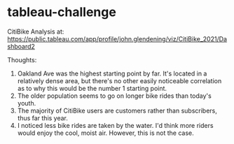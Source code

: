 # tableau-challenge

CitiBike Analysis at:
https://public.tableau.com/app/profile/john.glendening/viz/CitiBike_2021/Dashboard2

Thoughts:

1) Oakland Ave was the highest starting point by far. It's located in a relatively dense area, but there's no other easily noticeable correlation as to why this would be the number 1 starting point.
2) The older population seems to go on longer bike rides than today's youth. 
3) The majority of CitiBike users are customers rather than subscribers, thus far this year.
4) I noticed less bike rides are taken by the water. I'd think more riders would enjoy the cool, moist air. However, this is not the case.
